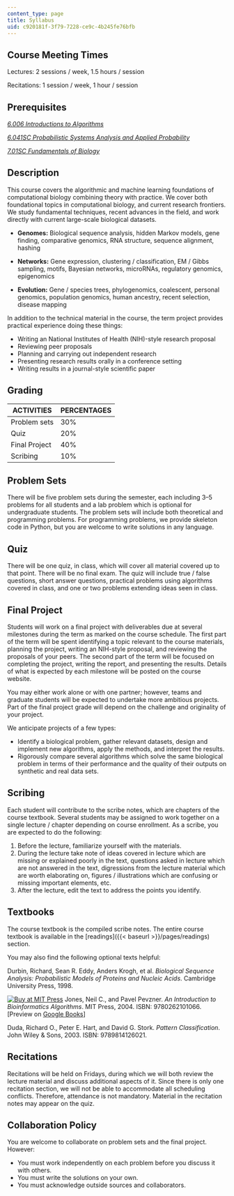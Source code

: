 ```yaml
---
content_type: page
title: Syllabus
uid: c920181f-3f79-7228-ce9c-4b245fe76bfb
---
```


Course Meeting Times
--------------------

Lectures: 2 sessions / week, 1.5 hours / session

Recitations: 1 session / week, 1 hour / session

Prerequisites
-------------

[_6.006 Introductions to Algorithms_](/courses/6-006-introduction-to-algorithms-fall-2011)

[_6.041SC Probabilistic Systems Analysis and Applied Probability_](/courses/6-041sc-probabilistic-systems-analysis-and-applied-probability-fall-2013)

[_7.01SC Fundamentals of Biology_](/courses/7-01sc-fundamentals-of-biology-fall-2011)

Description
-----------

This course covers the algorithmic and machine learning foundations of computational biology combining theory with practice. We cover both foundational topics in computational biology, and current research frontiers. We study fundamental techniques, recent advances in the field, and work directly with current large-scale biological datasets.

*   **Genomes:** Biological sequence analysis, hidden Markov models, gene finding, comparative genomics, RNA structure, sequence alignment, hashing
    
*   **Networks:** Gene expression, clustering / classification, EM / Gibbs sampling, motifs, Bayesian networks, microRNAs, regulatory genomics, epigenomics
    
*   **Evolution:** Gene / species trees, phylogenomics, coalescent, personal genomics, population genomics, human ancestry, recent selection, disease mapping

In addition to the technical material in the course, the term project provides practical experience doing these things:

*   Writing an National Institutes of Health (NIH)-style research proposal
*   Reviewing peer proposals
*   Planning and carrying out independent research
*   Presenting research results orally in a conference setting
*   Writing results in a journal-style scientific paper

Grading
-------

| ACTIVITIES | PERCENTAGES |
| --- | --- |
| Problem sets | 30% |
| Quiz | 20% |
| Final Project | 40% |
| Scribing | 10% 

Problem Sets
------------

There will be five problem sets during the semester, each including 3–5 problems for all students and a lab problem which is optional for undergraduate students. The problem sets will include both theoretical and programming problems. For programming problems, we provide skeleton code in Python, but you are welcome to write solutions in any language.

Quiz
----

There will be one quiz, in class, which will cover all material covered up to that point. There will be no final exam. The quiz will include true / false questions, short answer questions, practical problems using algorithms covered in class, and one or two problems extending ideas seen in class.

Final Project
-------------

Students will work on a final project with deliverables due at several milestones during the term as marked on the course schedule. The first part of the term will be spent identifying a topic relevant to the course materials, planning the project, writing an NIH-style proposal, and reviewing the proposals of your peers. The second part of the term will be focused on completing the project, writing the report, and presenting the results. Details of what is expected by each milestone will be posted on the course website.

You may either work alone or with one partner; however, teams and graduate students will be expected to undertake more ambitious projects. Part of the final project grade will depend on the challenge and originality of your project.

We anticipate projects of a few types:

*   Identify a biological problem, gather relevant datasets, design and implement new algorithms, apply the methods, and interpret the results.
*   Rigorously compare several algorithms which solve the same biological problem in terms of their performance and the quality of their outputs on synthetic and real data sets.

Scribing
--------

Each student will contribute to the scribe notes, which are chapters of the course textbook. Several students may be assigned to work together on a single lecture / chapter depending on course enrollment. As a scribe, you are expected to do the following:

1.  Before the lecture, familiarize yourself with the materials.
2.  During the lecture take note of ideas covered in lecture which are missing or explained poorly in the text, questions asked in lecture which are not answered in the text, digressions from the lecture material which are worth elaborating on, figures / illustrations which are confusing or missing important elements, etc.
3.  After the lecture, edit the text to address the points you identify.

Textbooks
---------

The course textbook is the compiled scribe notes. The entire course textbook is available in the [readings]({{< baseurl >}}/pages/readings) section.

You may also find the following optional texts helpful:

Durbin, Richard, Sean R. Eddy, Anders Krogh, et al. _Biological Sequence Analysis: Probabilistic Models of Proteins and Nucleic Acids_. Cambridge University Press, 1998.

[![Buy at MIT Press](/images/mp_logo.gif)](https://mitpress.mit.edu/9780262101066) Jones, Neil C., and Pavel Pevzner. _An Introduction to Bioinformatics Algorithms_. MIT Press, 2004. ISBN: 9780262101066. \[Preview on [Google Books](http://books.google.com/books?id=p_qzpkNVcUwC&pg=PAfrontcover)\]

Duda, Richard O., Peter E. Hart, and David G. Stork. _Pattern Classification_. John Wiley & Sons, 2003. ISBN: 9789814126021.

Recitations
-----------

Recitations will be held on Fridays, during which we will both review the lecture material and discuss additional aspects of it. Since there is only one recitation section, we will not be able to accommodate all scheduling conflicts. Therefore, attendance is not mandatory. Material in the recitation notes may appear on the quiz.

Collaboration Policy
--------------------

You are welcome to collaborate on problem sets and the final project. However:

*   You must work independently on each problem before you discuss it with others.
*   You must write the solutions on your own.
*   You must acknowledge outside sources and collaborators.